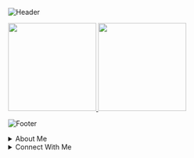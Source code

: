 ![Header](https://capsule-render.vercel.app/api?type=waving&color=0:6685f6,100:8570ee&height=250&section=header&text=Hi,%20I%27m%20ShengBin&fontSize=70&fontColor=19233f&animation=fadeIn)

<a href="https://github.com/ShengBin-101">
  <img height="180em" src="https://github-readme-stats.vercel.app/api?username=ShengBin-101&title_color=6685f6&text_color=8570ee&bg_color=19233f&show_icons=true&hide_border=true" />
</a>

<a href="https://github.com/ShengBIn-101">
  <img height="180em" src="https://github-readme-stats.vercel.app/api/top-langs/?username=ShengBin-101&title_color=6685f6&text_color=8570ee&bg_color=19233f&layout=compact&show_icons=true&hide_border=true" />
</a>

![Footer](https://capsule-render.vercel.app/api?type=waving&color=0:6685f6,100:8570ee&height=150&section=footer)

<details>

<summary>About Me</summary>


### I am a Computer Engineering undergraduate from the National University of Singapore.

- Interests: `Software Engineering`, `Internet of Things`, `Web Development`, `Machine Learning`
- 🔭 I’m currently working on
    - AUV software development for Hornet 9.0 Programme 👀
    - building my own website 🌐
- 💼 I'm open to internships (Summer 2024)
- 📖 I’m currently learning `JavaScript`, `React.js`
  
</details>

<details>

<summary>Connect With Me</summary>


| About | Click the badges to connect! |
| ------------- | ---: |
| LinkedIn  | [![Linkedin](https://a11ybadges.com/badge?logo=linkedin)](https://www.linkedin.com/in/shengbinchan/)|
| Email |  [![Outlook](https://img.shields.io/badge/Microsoft_Outlook-0078D4?style=for-the-badge&logo=microsoft-outlook&logoColor=white)](shengbin.chan@u.nus.edu)   |
| Personal Site  | [![Github Pages](https://img.shields.io/badge/github%20pages-121013?style=for-the-badge&logo=github&logoColor=white)](https://shengbin-101.github.io/portfolio-site/)  |
| Gitbook | [![GitBook](https://a11ybadges.com/badge?logo=gitbook)](https://leftover-ice.gitbook.io/resources/) |

[Want my resume?](https://drive.google.com/file/d/1aVAWHgs6ZbV_-k0vWi1vlk7l1w63ng6A/view)

</details>




<!-- For more markdown badges go here: https://github.com/a11y-badges/a11y-markdown-badges -->
